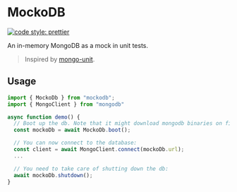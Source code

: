 # MockoDB

[![code style: prettier](https://img.shields.io/badge/code_style-prettier-ff69b4.svg)](https://prettier.io/)

An in-memory MongoDB as a mock in unit tests.

> Inspired by [mongo-unit].

## Usage

```typescript
import { MockoDb } from "mockodb";
import { MongoClient } from "mongodb"

async function demo() {
  // Boot up the db. Note that it might download mongodb binaries on first boot.
  const mockoDb = await MockoDb.boot();

  // You can now connect to the database:
  const client = await MongoClient.connect(mockoDb.url);
  ...

  // You need to take care of shutting down the db:
  await mockoDb.shutdown();
}
```

[mongo-unit]: https://github.com/mikhail-angelov/mongo-unit
